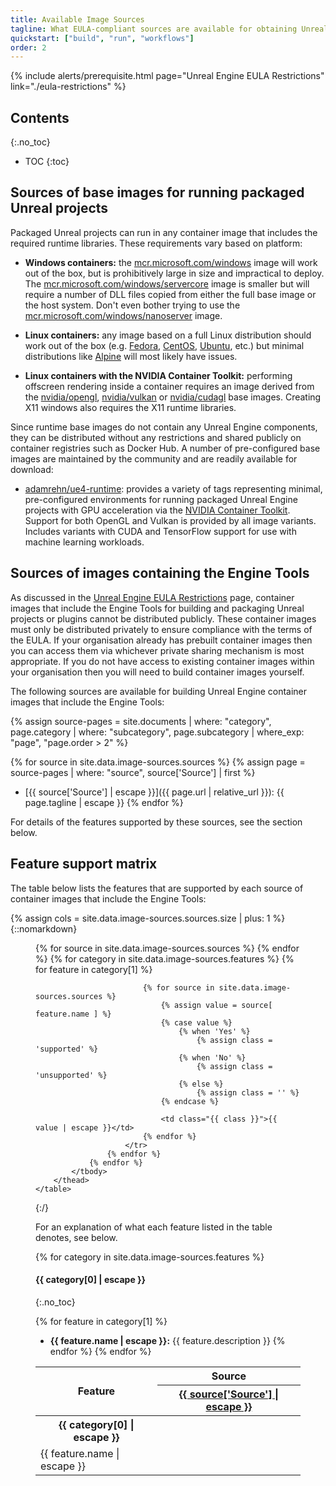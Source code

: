 ```yaml
---
title: Available Image Sources
tagline: What EULA-compliant sources are available for obtaining Unreal Engine container images?
quickstart: ["build", "run", "workflows"]
order: 2
---
```


{% include alerts/prerequisite.html page="Unreal Engine EULA Restrictions" link="./eula-restrictions" %}


## Contents
{:.no_toc}

* TOC
{:toc}


## Sources of base images for running packaged Unreal projects

Packaged Unreal projects can run in any container image that includes the required runtime libraries. These requirements vary based on platform:

- **Windows containers:** the [mcr.microsoft.com/windows](https://hub.docker.com/_/microsoft-windows) image will work out of the box, but is prohibitively large in size and impractical to deploy. The [mcr.microsoft.com/windows/servercore](https://hub.docker.com/_/microsoft-windows-servercore) image is smaller but will require a number of DLL files copied from either the full base image or the host system. Don't even bother trying to use the [mcr.microsoft.com/windows/nanoserver](https://hub.docker.com/_/microsoft-windows-nanoserver) image.

- **Linux containers:** any image based on a full Linux distribution should work out of the box (e.g. [Fedora](https://hub.docker.com/_/fedora), [CentOS](https://hub.docker.com/_/centos), [Ubuntu](https://hub.docker.com/_/ubuntu), etc.) but minimal distributions like [Alpine](https://hub.docker.com/_/alpine) will most likely have issues.

- **Linux containers with the NVIDIA Container Toolkit:** performing offscreen rendering inside a container requires an image derived from the [nvidia/opengl](https://hub.docker.com/r/nvidia/opengl/), [nvidia/vulkan](https://hub.docker.com/r/nvidia/vulkan/) or [nvidia/cudagl](https://hub.docker.com/r/nvidia/cudagl/) base images. Creating X11 windows also requires the X11 runtime libraries.

Since runtime base images do not contain any Unreal Engine components, they can be distributed without any restrictions and shared publicly on container registries such as Docker Hub. A number of pre-configured base images are maintained by the community and are readily available for download:

- [adamrehn/ue4-runtime](https://hub.docker.com/r/adamrehn/ue4-runtime): provides a variety of tags representing minimal, pre-configured environments for running packaged Unreal Engine projects with GPU acceleration via the [NVIDIA Container Toolkit](../concepts/nvidia-docker). Support for both OpenGL and Vulkan is provided by all image variants. Includes variants with CUDA and TensorFlow support for use with machine learning workloads.


## Sources of images containing the Engine Tools

As discussed in the [Unreal Engine EULA Restrictions](./eula-restrictions) page, container images that include the Engine Tools for building and packaging Unreal projects or plugins cannot be distributed publicly. These container images must only be distributed privately to ensure compliance with the terms of the EULA. If your organisation already has prebuilt container images then you can access them via whichever private sharing mechanism is most appropriate. If you do not have access to existing container images within your organisation then you will need to build container images yourself.

The following sources are available for building Unreal Engine container images that include the Engine Tools:

{% assign source-pages = site.documents | where: "category", page.category | where: "subcategory", page.subcategory | where_exp: "page", "page.order > 2" %}

{% for source in site.data.image-sources.sources %}
{% assign page = source-pages | where: "source", source['Source'] | first %}
- [{{ source['Source'] | escape }}]({{ page.url | relative_url }}): {{ page.tagline | escape }}
{% endfor %}

For details of the features supported by these sources, see the section below.


## Feature support matrix

The table below lists the features that are supported by each source of container images that include the Engine Tools:

{% assign cols = site.data.image-sources.sources.size | plus: 1 %}
{::nomarkdown}
<figure>
	<table>
		<thead>
			<tr>
				<th rowspan="2">Feature</th>
				<th colspan="{{ cols }}" class="text-center">Source</th>
			</tr>
			<tr>
				{% for source in site.data.image-sources.sources %}
					<th><a href="{{ source-pages | where: 'source', source['Source'] | map: 'url' | first | relative_url }}">{{ source['Source'] | escape }}</a></th>
				{% endfor %}
			</tr>
			<tbody>
				{% for category in site.data.image-sources.features %}
					<tr><th colspan="{{ cols }}">{{ category[0] | escape }}</th></tr>
					{% for feature in category[1] %}
						<tr>
							<td>{{ feature.name | escape }}</td>
							
							{% for source in site.data.image-sources.sources %}
								{% assign value = source[ feature.name ] %}
								{% case value %}
									{% when 'Yes' %}
										{% assign class = 'supported' %}
									{% when 'No' %}
										{% assign class = 'unsupported' %}
									{% else %}
										{% assign class = '' %}
								{% endcase %}
								
								<td class="{{ class }}">{{ value | escape }}</td>
							{% endfor %}
						</tr>
					{% endfor %}
				{% endfor %}
			</tbody>
		</thead>
	</table>
</figure>
{:/}

For an explanation of what each feature listed in the table denotes, see below.

{% for category in site.data.image-sources.features %}
#### {{ category[0] | escape }}
{:.no_toc}

{% for feature in category[1] %}
- **{{ feature.name | escape }}:** {{ feature.description }}
{% endfor %}
{% endfor %}
